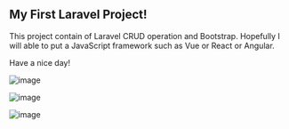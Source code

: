 ## My First Laravel Project!

This project contain of Laravel CRUD operation and Bootstrap. Hopefully I will able to put a JavaScript framework such as Vue or React or Angular.

Have a nice day!

![image](https://user-images.githubusercontent.com/88417303/141823148-15d601e7-9656-4a44-bdc7-31a80edadb02.png)

![image](https://user-images.githubusercontent.com/88417303/141823185-70d2999f-9426-42f7-841d-fabe887a0340.png)

![image](https://user-images.githubusercontent.com/88417303/141823237-a9b6d8d5-ad50-4fe8-bb92-d8041d73c1a5.png)

